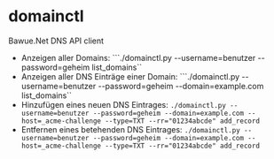 # domainctl
Bawue.Net DNS API client

 * Anzeigen aller Domains:
   ```./domainctl.py --username=benutzer --password=geheim list_domains``
 * Anzeigen aller DNS Einträge einer Domain:
   ```./domainctl.py --username=benutzer --password=geheim --domain=example.com list_domains``
 * Hinzufügen eines neuen DNS Eintrages:
   ```./domainctl.py --username=benutzer --password=geheim --domain=example.com --host=_acme-challenge --type=TXT --rr="01234abcde" add_record```
 * Entfernen eines betehenden DNS Eintrages:
   ```./domainctl.py --username=benutzer --password=geheim --domain=example.com --host=_acme-challenge --type=TXT --rr="01234abcde" add_record```
